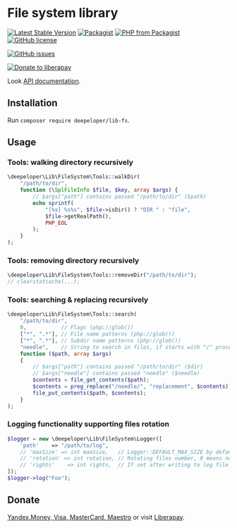 # File system library
[![Latest Stable Version](https://img.shields.io/packagist/v/deepeloper/lib-fs.svg?style=flat-square)](https://packagist.org/packages/deepeloper/lib-fs)
[![Packagist](https://img.shields.io/packagist/dt/deepeloper/lib-fs.svg)](https://packagist.org/packages/deepeloper/lib-fs)
[![PHP from Packagist](https://img.shields.io/packagist/php-v/deepeloper/lib-fs.svg)](http://php.net/)
[![GitHub license](https://img.shields.io/github/license/deepeloper/lib-fs.svg)](https://github.com/deepeloper/lib-fs/blob/master/LICENSE)

[![GitHub issues](https://img.shields.io/github/issues-raw/deepeloper/lib-fs.svg)](https://github.com/deepeloper/lib-fs/issues)

[![Donate to liberapay](http://img.shields.io/liberapay/receives/don.bidon.svg?logo=liberapay)](https://liberapay.com/don.bidon/donate)

Look [API documentation](https://deepeloper.github.io/docs/packages/lib-fs/).

## Installation
Run `composer require deepeloper/lib-fs`.

## Usage
### Tools: walking directory recursively
```php
\deepeloper\Lib\FileSystem\Tools::walkDir(
    "/path/to/dir",
    function (\SplFileInfo $file, $key, array $args) {
        // $args["path"] contains passed "/path/to/dir" ($path)
        echo sprintf(
            "[%s] %s%s", $file->isDir() ? "DIR " : "file",
            $file->getRealPath(),
            PHP_EOL
        );
    }
);
```

### Tools: removing directory recursively
```php
\deepeloper\Lib\FileSystem\Tools::removeDir("/path/to/dir");
// clearstatcache(...);
```

### Tools: searching & replacing recursively
```php
\deepeloper\Lib\FileSystem\Tools::search(
    "/path/to/dir",
    0,           // Flags (php://glob())
    ["*", ".*"], // File name patterns (php://glob())
    ["*", ".*"], // Subdir name patterns (php://glob())
    "needle",    // String to search in files, if starts with "/" processes like regular expression
    function ($path, array $args)
    {
        // $args["path"] contains passed "/path/to/dir" ($dir)
        // $args["needle"] contains passed "needle" ($needle)
        $contents = file_get_contents($path);
        $contents = preg_replace("/needle/", "replacement", $contents);
        file_put_contents($path, $contents);
    }
);
```

### Logging functionality supporting files rotation
```php
$logger = new \deepeloper\Lib\FileSystem\Logger([
    'path'    => "/path/to/log",
    // 'maxSize' => int maxSize,   // Logger::DEFAULT_MAX_SIZE by default.
    // 'rotation' => int rotation, // Rotating files number, 0 means no rotation.
    // 'rights'    => int rights,  // If set after writing to log file chmod() will be called.
]);
$logger->log("Foo");
```

## Donate
[Yandex.Money, Visa, MasterCard, Maestro](https://money.yandex.ru/to/41001351141494) or visit [Liberapay](https://liberapay.com/don.bidon/donate).
